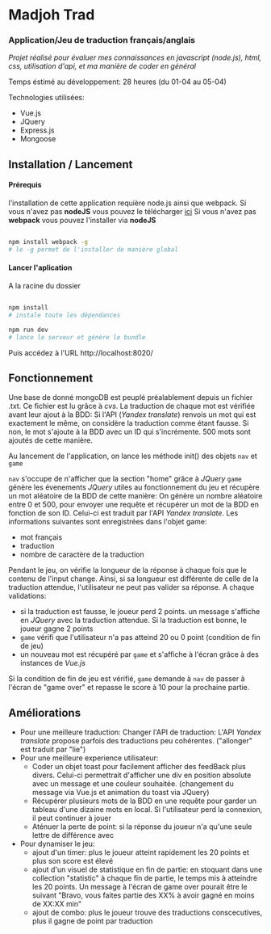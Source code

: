 # Madjoh Trad
### Application/Jeu de traduction français/anglais

*Projet réalisé pour évaluer mes connaissances en javascript (node.js), html, css, utilisation d'api, et ma manière de coder en général*

Temps éstimé au développement: 28 heures (du 01-04 au 05-04)

Technologies utilisées:
- Vue.js
- JQuery
- Express.js
- Mongoose

## Installation / Lancement

#### Prérequis

l'installation de cette application requière node.js ainsi que webpack.
Si vous n'avez pas __nodeJS__ vous pouvez le télécharger [ici](https://nodejs.org/en/ "nodeJS")
Si vous n'avez pas __webpack__ vous pouvez l'installer via __nodeJS__

```bash

npm install webpack -g
# le -g permet de l'installer de manière global

```

#### Lancer l'aplication

A la racine du dossier

```bash

npm install
# instale toute les dépendances

npm run dev
# lance le serveur et génère le bundle

```
Puis accédez à l'URL http://localhost:8020/

## Fonctionnement

Une base de donné mongoDB est peuplé préalablement depuis un fichier .txt. Ce fichier est lu grâce à *cvs*. La traduction de chaque mot est vérifiée avant leur ajout à la BDD: Si l'API (*Yandex translate*) renvois un mot qui est exactement le même, on considère la traduction comme étant fausse. Si non, le mot s'ajoute à la BDD avec un ID qui s'incrémente. 500 mots sont ajoutés de cette manière.

Au lancement de l'application, on lance les méthode init() des objets `nav` et `game`

`nav` s'occupe de n'afficher que la section "home" grâce à *JQuery*
`game` génère les évenements *JQuery* utiles au fonctionnement du jeu et récupère un mot aléatoire de la BDD de cette manière:
On génère un nombre aléatoire entre 0 et 500, pour envoyer une requête et récupérer un mot de la BDD en fonction de son ID. Celui-ci est traduit par l'API *Yandex translate*. Les informations suivantes sont enregistrées dans l'objet game:
- mot français
- traduction
- nombre de caractère de la traduction

Pendant le jeu, on vérifie la longueur de la réponse à chaque fois que le contenu de l'input change. Ainsi, si sa longueur est différente de celle de la traduction attendue, l'utilisateur ne peut pas valider sa réponse.
A chaque validations:
- si la traduction est fausse, le joueur perd 2 points. un message s'affiche en *JQuery* avec la traduction attendue. Si la traduction est bonne, le joueur gagne 2 points
- `game` vérifi que l'utilisateur n'a pas atteind 20 ou 0 point (condition de fin de jeu)
- un nouveau mot est récupéré par `game` et s'affiche à l'écran grâce à des instances de *Vue.js*

Si la condition de fin de jeu est vérifié, `game` demande à `nav` de passer à l'écran de "game over" et repasse le score à 10 pour la prochaine partie.

## Améliorations

- Pour une meilleure traduction: Changer l'API de traduction: L'API *Yandex translate* propose parfois des traductions peu cohérentes. ("allonger" est traduit par "lie")
- Pour une meilleure experience utilisateur:
	- Coder un objet toast pour facilement afficher des feedBack plus divers. Celui-ci permettrait d'afficher une div en position absolute avec un message et une couleur souhaitée. (changement du message via Vue.js et animation du toast via JQuery)
	- Récupérer plusieurs mots de la BDD en une requête pour garder un tableau d'une dizaine mots en local. Si l'utilisateur perd la connexion, il peut continuer à jouer
	- Aténuer la perte de point: si la réponse du joueur n'a qu'une seule lettre de différence avec 
- Pour dynamiser le jeu:
	- ajout d'un timer: plus le joueur atteint rapidement les 20 points et plus son score est élevé
	- ajout d'un visuel de statistique en fin de partie: en stoquant dans une collection "statistic" à chaque fin de partie, le temps mis à atteindre les 20 points. Un message à l'écran de game over pourait être le suivant "Bravo, vous faites partie des XX% à avoir gagné en moins de XX:XX min"
	- ajout de combo: plus le joueur trouve des traductions conscecutives, plus il gagne de point par traduction
